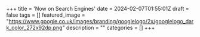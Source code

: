+++
title = 'Now on Search Engines'
date = 2024-02-07T01:55:01Z
draft = false
tags = []
featured_image = "https://www.google.co.uk/images/branding/googlelogo/2x/googlelogo_dark_color_272x92dp.png"
description = ""
categories = []
+++
